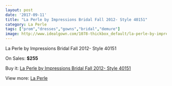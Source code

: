 ```yaml
---
layout: post
date: '2017-09-11'
title: "La Perle by Impressions Bridal Fall 2012- Style 40151"
category: La Perle
tags: ["prom","dresses","gowns","bridal","demure"]
image: http://www.idealgown.com/1078-thickbox_default/la-perle-by-impressions-bridal-fall-2012-style-40151.jpg
---
```

La Perle by Impressions Bridal Fall 2012- Style 40151

On Sales: **$255**
<a href="https://www.idealgown.com/en/la-perle/486-la-perle-by-impressions-bridal-fall-2012-style-40151.html"><amp-img layout="responsive" width="600" height="600" src="//www.idealgown.com/1078-thickbox_default/la-perle-by-impressions-bridal-fall-2012-style-40151.jpg" alt="La Perle by Impressions Bridal Fall 2012- Style 40151 0" /></a>
<a href="https://www.idealgown.com/en/la-perle/486-la-perle-by-impressions-bridal-fall-2012-style-40151.html"><amp-img layout="responsive" width="600" height="600" src="//www.idealgown.com/1079-thickbox_default/la-perle-by-impressions-bridal-fall-2012-style-40151.jpg" alt="La Perle by Impressions Bridal Fall 2012- Style 40151 1" /></a>

Buy it: [La Perle by Impressions Bridal Fall 2012- Style 40151](https://www.idealgown.com/en/la-perle/486-la-perle-by-impressions-bridal-fall-2012-style-40151.html "La Perle by Impressions Bridal Fall 2012- Style 40151")

View more: [La Perle](https://www.idealgown.com/en/8-la-perle "La Perle")